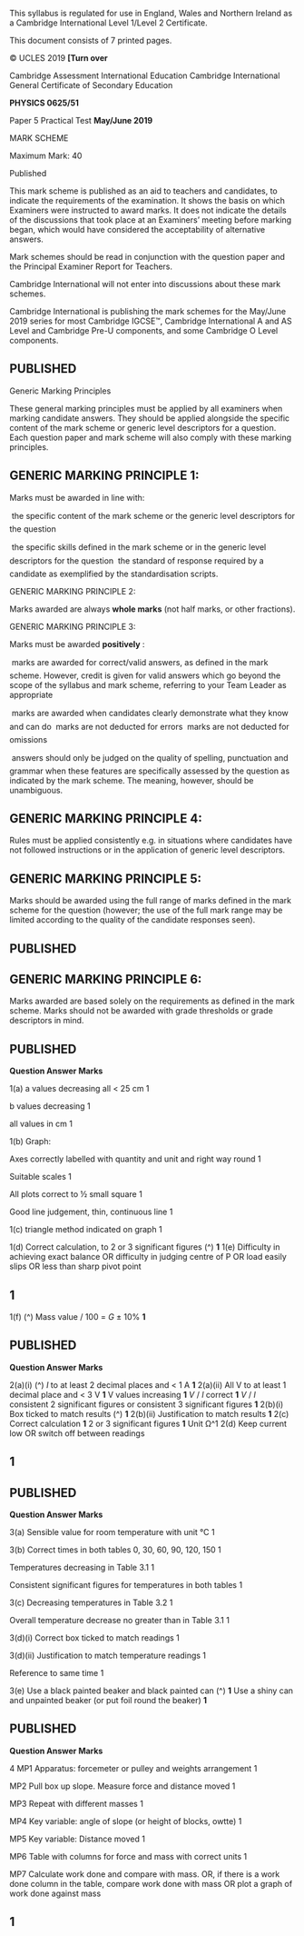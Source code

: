  This syllabus is regulated for use in England, Wales and Northern Ireland as a Cambridge International Level 1/Level 2 Certificate. 

 This document consists of 7 printed pages. 

© UCLES 2019 **[Turn over** 

 Cambridge Assessment International Education Cambridge International General Certificate of Secondary Education 

**PHYSICS 0625/51** 

Paper 5 Practical Test **May/June 2019** 

MARK SCHEME 

Maximum Mark: 40 

 Published 

This mark scheme is published as an aid to teachers and candidates, to indicate the requirements of the examination. It shows the basis on which Examiners were instructed to award marks. It does not indicate the details of the discussions that took place at an Examiners’ meeting before marking began, which would have considered the acceptability of alternative answers. 

Mark schemes should be read in conjunction with the question paper and the Principal Examiner Report for Teachers. 

Cambridge International will not enter into discussions about these mark schemes. 

Cambridge International is publishing the mark schemes for the May/June 2019 series for most Cambridge IGCSE™, Cambridge International A and AS Level and Cambridge Pre-U components, and some Cambridge O Level components. 


## PUBLISHED 

 Generic Marking Principles 

 These general marking principles must be applied by all examiners when marking candidate answers. They should be applied alongside the specific content of the mark scheme or generic level descriptors for a question. Each question paper and mark scheme will also comply with these marking principles. 

## GENERIC MARKING PRINCIPLE 1: 

Marks must be awarded in line with: 

 the specific content of the mark scheme or the generic level descriptors for the question 

 the specific skills defined in the mark scheme or in the generic level descriptors for the question  the standard of response required by a candidate as exemplified by the standardisation scripts. 

GENERIC MARKING PRINCIPLE 2: 

Marks awarded are always **whole marks** (not half marks, or other fractions). 

GENERIC MARKING PRINCIPLE 3: 

Marks must be awarded **positively** : 

 marks are awarded for correct/valid answers, as defined in the mark scheme. However, credit is given for valid answers which go beyond the scope of the syllabus and mark scheme, referring to your Team Leader as appropriate 

 marks are awarded when candidates clearly demonstrate what they know and can do  marks are not deducted for errors  marks are not deducted for omissions 

 answers should only be judged on the quality of spelling, punctuation and grammar when these features are specifically assessed by the question as indicated by the mark scheme. The meaning, however, should be unambiguous. 

## GENERIC MARKING PRINCIPLE 4: 

Rules must be applied consistently e.g. in situations where candidates have not followed instructions or in the application of generic level descriptors. 

## GENERIC MARKING PRINCIPLE 5: 

Marks should be awarded using the full range of marks defined in the mark scheme for the question (however; the use of the full mark range may be limited according to the quality of the candidate responses seen). 


## PUBLISHED 

## GENERIC MARKING PRINCIPLE 6: 

Marks awarded are based solely on the requirements as defined in the mark scheme. Marks should not be awarded with grade thresholds or grade descriptors in mind. 


## PUBLISHED 

**Question Answer Marks** 

 1(a) a values decreasing all < 25 cm 1 

 b values decreasing 1 

 all values in cm 1 

 1(b) Graph: 

 Axes correctly labelled with quantity and unit and right way round 1 

 Suitable scales 1 

 All plots correct to ½ small square 1 

 Good line judgement, thin, continuous line 1 

 1(c) triangle method indicated on graph 1 

1(d) Correct calculation, to 2 or 3 significant figures (^) **1** 1(e) Difficulty in achieving exact balance OR difficulty in judging centre of P OR load easily slips OR less than sharp pivot point 

## 1 

1(f) (^) Mass value / 100 = _G_ ± 10% **1** 


## PUBLISHED 

**Question Answer Marks** 

2(a)(i) (^) _I_ to at least 2 decimal places and < 1 A **1** 2(a)(ii) All V to at least 1 decimal place and < 3 V **1** V values increasing **1** _V_ / _l_ correct **1** _V_ / _l_ consistent 2 significant figures or consistent 3 significant figures **1** 2(b)(i) Box ticked to match results (^) **1** 2(b)(ii) Justification to match results **1** 2(c) Correct calculation **1** 2 or 3 significant figures **1** Unit Ω^1 2(d) Keep current low OR switch off between readings 

## 1 


## PUBLISHED 

**Question Answer Marks** 

 3(a) Sensible value for room temperature with unit °C 1 

 3(b) Correct times in both tables 0, 30, 60, 90, 120, 150 1 

 Temperatures decreasing in Table 3.1 1 

 Consistent significant figures for temperatures in both tables 1 

 3(c) Decreasing temperatures in Table 3.2 1 

 Overall temperature decrease no greater than in Table 3.1 1 

 3(d)(i) Correct box ticked to match readings 1 

 3(d)(ii) Justification to match temperature readings 1 

 Reference to same time 1 

3(e) Use a black painted beaker and black painted can (^) **1** Use a shiny can and unpainted beaker (or put foil round the beaker) **1** 


## PUBLISHED 

**Question Answer Marks** 

 4 MP1 Apparatus: forcemeter or pulley and weights arrangement 1 

 MP2 Pull box up slope. Measure force and distance moved 1 

 MP3 Repeat with different masses 1 

 MP4 Key variable: angle of slope (or height of blocks, owtte) 1 

 MP5 Key variable: Distance moved 1 

 MP6 Table with columns for force and mass with correct units 1 

 MP7 Calculate work done and compare with mass. OR, if there is a work done column in the table, compare work done with mass OR plot a graph of work done against mass 

## 1 


